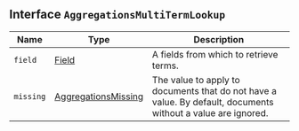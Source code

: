 ## Interface `AggregationsMultiTermLookup`

| Name | Type | Description |
| - | - | - |
| `field` | [Field](./Field.md) | A fields from which to retrieve terms. |
| `missing` | [AggregationsMissing](./AggregationsMissing.md) | The value to apply to documents that do not have a value. By default, documents without a value are ignored. |
